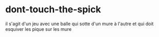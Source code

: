 # dont-touch-the-spick
il s'agit d'un jeu avec une balle qui sotte d'un mure à l'autre et qui doit esquiver les pique sur les mure
